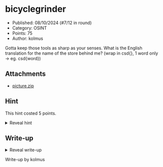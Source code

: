 # bicyclegrinder

- Published: 08/10/2024 (#7/12 in round)
- Category: OSINT
- Points: 75
- Author: kolmus

Gotta keep those tools as sharp as your senses.
What is the English translation for the name of the store behind me? (wrap in csd{}, 1 word only -> eg. csd{word})

## Attachments

- [picture.zip](./picture.zip)

## Hint

This hint costed 5 points.

<details>
<summary>Reveal hint</summary>

not getting enough accuracy with reverse image search? try looking for clues in the image itself.

</details>

## Write-up

<details>
<summary>Reveal write-up</summary>

- If you zoom into the top right corner you'll find the street name `CALLE CRISTO DE LA SENTENCIA`
- Searching for that on Google maps, you'll find it to be located in Cádiz, Spain
- The butchers shop on the street which is also in the picture gives you the exact location and viewing angle
- Going there on street view and turning around the camera, you'll find a store named `Supermercado El Jamón`
- `El Jamòn` means ham in english

![1](./1.png)

![2](./2.png)

Flag: ```csd{ham}```

</details>

Write-up by kolmus
